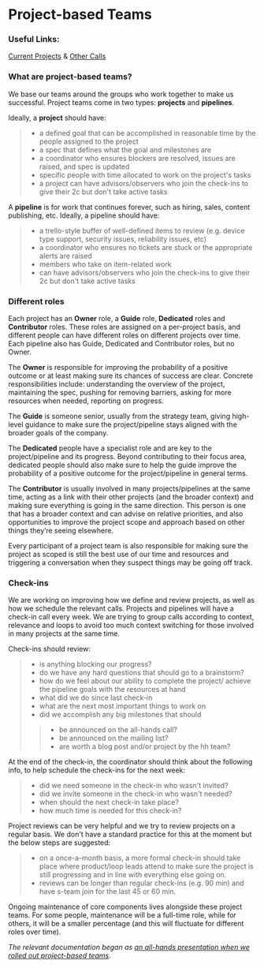 # Project-based Teams

### Useful Links:
[Current Projects](https://docs.google.com/spreadsheets/d/1m1Ln8lfcMaUngbEsaQdbz1Dtts4e8HBj9XsMqBwTeXM/edit#gid=110615447) & [Other Calls](https://docs.google.com/spreadsheets/d/1m1Ln8lfcMaUngbEsaQdbz1Dtts4e8HBj9XsMqBwTeXM/edit#gid=180453935)

### What are project-based teams?
We base our teams around the groups who work together to make us successful. Project teams come in two types: **projects** and **pipelines**.

Ideally, a **project** should have:
> * a defined goal that can be accomplished in reasonable time by the people assigned to the project
> * a spec that defines what the goal and milestones are
> * a coordinator who ensures blockers are resolved, issues are raised, and spec is updated
> * specific people with time allocated to work on the project's tasks
> * a project can have advisors/observers who join the check-ins to give their 2c but don't take active tasks

A **pipeline** is for work that continues forever, such as hiring, sales, content publishing, etc. Ideally, a pipeline should have: 
> * a trello-style buffer of well-defined items to review (e.g. device type support, security issues, reliability issues, etc)
> * a coordinator who ensures no tickets are stuck or the appropriate alerts are raised
> * members who take on item-related work
> * can have advisors/observers who join the check-ins to give their 2c but don't take active tasks

### **Different roles**
Each project has an **Owner** role, a **Guide** role, **Dedicated** roles and **Contributor** roles. These roles are assigned on a per-project basis, and different people can have different roles on different projects over time. Each pipeline also has Guide, Dedicated and Contributor roles, but no Owner.

The **Owner** is responsible for improving the probability of a positive outcome or at least making sure its chances of success are clear. Concrete responsibilities include: understanding the overview of the project, maintaining the spec, pushing for removing barriers, asking for more resources when needed, reporting on progress.

The **Guide** is someone senior, usually from the strategy team, giving high-level guidance to make sure the project/pipeline stays aligned with the broader goals of the company.

The **Dedicated** people have a specialist role and are key to the project/pipeline and its progress. Beyond contributing to their focus area, dedicated people should also make sure to help the guide improve the probability of a positive outcome for the project/pipeline in general terms.

The **Contributor** is usually involved in many projects/pipelines at the same time, acting as a link with their other projects (and the broader context) and making sure everything is going in the same direction. This person is one that has a broader context and can advise on relative priorities, and also opportunities to improve the project scope and approach based on other things they’re seeing elsewhere.

Every participant of a project team is also responsible for making sure the project as scoped is still the best use of our time and resources and triggering a conversation when they suspect things may be going off track.

### **Check-ins**
We are working on improving how we define and review projects, as well as how we schedule the relevant calls. Projects and pipelines will have a check-in call every week. We are trying to group calls according to context, relevance and loops to avoid too much context switching for those involved in many projects at the same time.

Check-ins should review:
> * is anything blocking our progress?
> * do we have any hard questions that should go to a brainstorm?
> * how do we feel about our ability to complete the project/ achieve the pipeline goals with the resources at hand
> * what did we do since last check-in
> * what are the next most important things to work on
> * did we accomplish any big milestones that should
> > * be announced on the all-hands call?
> > * be announced on the mailing list?
> > * are worth a blog post and/or project by the hh team?

At the end of the check-in, the coordinator should think about the following info, to help schedule the check-ins for the next week:
> * did we need someone in the check-in who wasn't invited?
> * did we invite someone in the check-in who wasn't needed?
> * when should the next check-in take place?
> * how much time is needed for this check-in?

Project reviews can be very helpful and we try to review projects on a regular basis. We don't have a standard practice for this at the moment but the below steps are suggested:
> * on a once-a-month basis, a more formal check-in should take place where product/loop leads attend to make sure the project is still progressing and in line with everything else going on.
> * reviews can be longer than regular check-ins (e.g. 90 min) and have s-team join for the last 45 or 60 min.

Ongoing maintenance of core components lives alongside these project teams. For some people, maintenance will be a full-time role, while for others, it will be a smaller percentage (and this will fluctuate for different roles over time).

*The relevant documentation began as [an all-hands presentation when we rolled out project-based teams](https://github.com/resin-io/hq/wiki/All-hands-presentations#thu-feb-15-2018-project-based-teams).*